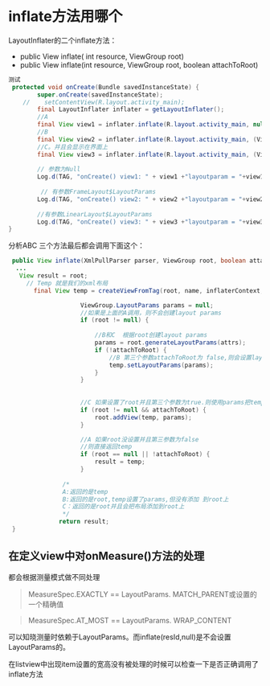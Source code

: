 # inflate方法用哪个


LayoutInflater的二个inflate方法：
-  public View inflate( int resource,  ViewGroup root) 
-   public View inflate(int resource, ViewGroup root, boolean attachToRoot)

```java
测试
 protected void onCreate(Bundle savedInstanceState) {
        super.onCreate(savedInstanceState);
    //    setContentView(R.layout.activity_main);
        final LayoutInflater inflater = getLayoutInflater();
        //A
        final View view1 = inflater.inflate(R.layout.activity_main, null);
        //B
        final View view2 = inflater.inflate(R.layout.activity_main, (ViewGroup) findViewById(android.R.id.content),false);
        //C。并且会显示在界面上
        final View view3 = inflater.inflate(R.layout.activity_main, (ViewGroup) findViewById(android.R.id.content),true);
        
        // 参数为Null
        Log.d(TAG, "onCreate() view1: " + view1 +"layoutparam = "+view1.getLayoutParams()); 
        
         // 有参数FrameLayout$LayoutParams
        Log.d(TAG, "onCreate() view2: " + view2 +"layoutparam = "+view2.getLayoutParams());
        
        //有参数LinearLayout$LayoutParams
        Log.d(TAG, "onCreate() view3: " + view3 +"layoutparam = "+view3.getLayoutParams());
}
```

分析ABC
三个方法最后都会调用下面这个：
```java
 public View inflate(XmlPullParser parser, ViewGroup root, boolean attachToRoot) {
  ...
   View result = root;
     // Temp 就是我们的xml布局
       final View temp = createViewFromTag(root, name, inflaterContext, attrs);

                    ViewGroup.LayoutParams params = null;
                    //如果是上面的A调用，则不会创建layout params
                    if (root != null) {
                       
                        //B和C  根据root创建layout params
                        params = root.generateLayoutParams(attrs);
                        if (!attachToRoot) {
                            //B 第三个参数attachToRoot为 false,则会设置layout params                          
                            temp.setLayoutParams(params);
                        }
                    }
                 
                   
                    //C 如果设置了root并且第三个参数为true.则使用params把temp添加 的root上去
                    if (root != null && attachToRoot) {
                        root.addView(temp, params);
                    }

                    //A 如果root没设置并且第三参数为false
                    //则直接返回temp
                    if (root == null || !attachToRoot) {
                        result = temp;
                    }
               
               /*
               A:返回的是temp
               B:返回的是root,temp设置了params,但没有添加 到root上
               C：返回的是root并且会把布局添加到root上
               */
              return result;      
 }
 ```
 
## 在定义view中对onMeasure()方法的处理
都会根据测量模式做不同处理


> MeasureSpec.EXACTLY == LayoutParams. MATCH_PARENT或设置的一个精确值

> MeasureSpec.AT_MOST == LayoutParams. WRAP_CONTENT

可以知晓测量时依赖于LayoutParams。而inflate(resId,null)是不会设置LayoutParams的。

在listview中出现item设置的宽高没有被处理的时候可以检查一下是否正确调用了inflate方法